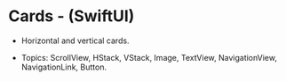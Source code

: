 # Cards -  (SwiftUI)

 - Horizontal and vertical cards.

 - Topics: ScrollView, HStack, VStack, Image, TextView, NavigationView, NavigationLink, Button.

